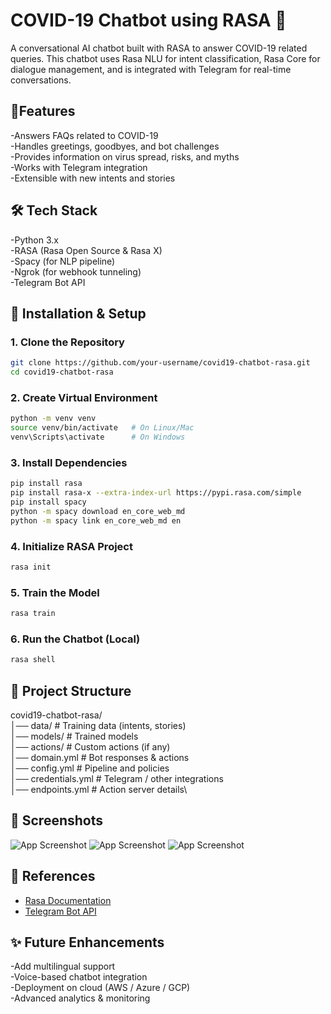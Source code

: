 
# COVID-19 Chatbot using RASA 🤖

A conversational AI chatbot built with RASA to answer COVID-19 related queries.
This chatbot uses Rasa NLU for intent classification, Rasa Core for dialogue management, and is integrated with Telegram for real-time conversations.



## 📌Features
-Answers FAQs related to COVID-19\
-Handles greetings, goodbyes, and bot challenges\
-Provides information on virus spread, risks, and myths\
-Works with Telegram integration\
-Extensible with new intents and stories

## 🛠️ Tech Stack
-Python 3.x\
-RASA (Rasa Open Source & Rasa X)\
-Spacy (for NLP pipeline)\
-Ngrok (for webhook tunneling)\
-Telegram Bot API

## 🚀 Installation & Setup
### 1. Clone the Repository

```bash
git clone https://github.com/your-username/covid19-chatbot-rasa.git
cd covid19-chatbot-rasa

```
### 2. Create Virtual Environment

```bash
python -m venv venv
source venv/bin/activate   # On Linux/Mac
venv\Scripts\activate      # On Windows


```
### 3. Install Dependencies
```bash
pip install rasa
pip install rasa-x --extra-index-url https://pypi.rasa.com/simple
pip install spacy
python -m spacy download en_core_web_md
python -m spacy link en_core_web_md en

```
### 4. Initialize RASA Project
```bash
rasa init
```
### 5. Train the Model
```bash
rasa train

```
### 6. Run the Chatbot (Local)
```bash
rasa shell
```

    
## 📂 Project Structure
covid19-chatbot-rasa/\
│── data/             # Training data (intents, stories)\
│── models/           # Trained models\
│── actions/          # Custom actions (if any)\
│── domain.yml        # Bot responses & actions\
│── config.yml        # Pipeline and policies\
│── credentials.yml   # Telegram / other integrations\
│── endpoints.yml     # Action server details\

## 📸 Screenshots

![App Screenshot](https://via.placeholder.com/468x300?text=App+Screenshot+Here)
![App Screenshot](https://via.placeholder.com/468x300?text=App+Screenshot+Here)
![App Screenshot](https://via.placeholder.com/468x300?text=App+Screenshot+Here)


## 📖 References

 - [Rasa Documentation](https://rasa.com/docs/)
 - [Telegram Bot API](https://core.telegram.org/bots/api)



## ✨ Future Enhancements
-Add multilingual support\
-Voice-based chatbot integration\
-Deployment on cloud (AWS / Azure / GCP)\
-Advanced analytics & monitoring
